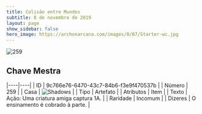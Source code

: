 ```yaml
---
title: Colisão entre Mundos
subtitle: 8 de novembro de 2019
layout: page
show_sidebar: false
hero_image: https://archonarcana.com/images/0/07/Starter-wc.jpg
---
```


![259](https://cdn.keyforgegame.com/media/card_front/pt/452_259_7FCVJGVJQF96_pt.png)

## Chave Mestra

|----|----|
| ID | 9c766e76-6470-43c7-84b6-f3e9f470537b |
| Número | 259 |
| Casa | ![Shadows](https://archonarcana.com/images/thumb/e/ee/Shadows.png/22px-Shadows.png "Sombras") |
| Tipo | Artefato |
| Atributos | Item |
| Texto | Ação: Uma criatura amiga captura 1A. |
| Raridade | Incomum |
| Dizeres | O ensinamento é cobrado à parte. |
